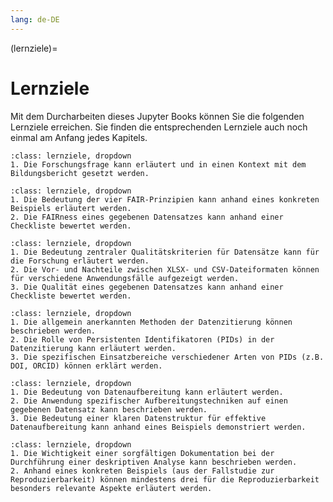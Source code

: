 ```yaml
---
lang: de-DE
---
```


(lernziele)=
# Lernziele


Mit dem Durcharbeiten dieses Jupyter Books können Sie die folgenden Lernziele erreichen. Sie finden die entsprechenden Lernziele auch noch einmal am Anfang jedes Kapitels.  


```{admonition} [Lernziel: Forschungsfrage](Datenbasis)
:class: lernziele, dropdown
1. Die Forschungsfrage kann erläutert und in einen Kontext mit dem Bildungsbericht gesetzt werden.
``` 

```{admonition} [Lernziel: Grundsätze des Datenmanagements](Datennachnutzung)
:class: lernziele, dropdown
1. Die Bedeutung der vier FAIR-Prinzipien kann anhand eines konkreten Beispiels erläutert werden.
2. Die FAIRness eines gegebenen Datensatzes kann anhand einer Checkliste bewertet werden.
```  

```{admonition} [Lernziel: Sicherstellen der Qualität von Datensätzen](Qualitätsbewertung)
:class: lernziele, dropdown
1. Die Bedeutung zentraler Qualitätskriterien für Datensätze kann für die Forschung erläutert werden.
2. Die Vor- und Nachteile zwischen XLSX- und CSV-Dateiformaten können für verschiedene Anwendungsfälle aufgezeigt werden.
3. Die Qualität eines gegebenen Datensatzes kann anhand einer Checkliste bewertet werden.
```  

```{admonition} [Lernziel: Datenzitierung und PID](Identifikatoren)
:class: lernziele, dropdown
1. Die allgemein anerkannten Methoden der Datenzitierung können beschrieben werden. 
2. Die Rolle von Persistenten Identifikatoren (PIDs) in der Datenzitierung kann erläutert werden. 
3. Die spezifischen Einsatzbereiche verschiedener Arten von PIDs (z.B. DOI, ORCID) können erklärt werden.
```  

```{admonition} [Lernziel: Datenaufbereitung und -strukturierung](Datenaufbereitung1)
:class: lernziele, dropdown 
1. Die Bedeutung von Datenaufbereitung kann erläutert werden.
2. Die Anwendung spezifischer Aufbereitungstechniken auf einen gegebenen Datensatz kann beschrieben werden.
3. Die Bedeutung einer klaren Datenstruktur für effektive Datenaufbereitung kann anhand eines Beispiels demonstriert werden.
```  

```{admonition} [Lernziel: Datenanalyse und -reproduzierbarkeit](Datenaufbereitung2)
:class: lernziele, dropdown
1. Die Wichtigkeit einer sorgfältigen Dokumentation bei der Durchführung einer deskriptiven Analyse kann beschrieben werden.
2. Anhand eines konkreten Beispiels (aus der Fallstudie zur Reproduzierbarkeit) können mindestens drei für die Reproduzierbarkeit besonders relevante Aspekte erläutert werden.
```

